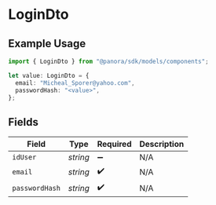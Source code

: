 # LoginDto

## Example Usage

```typescript
import { LoginDto } from "@panora/sdk/models/components";

let value: LoginDto = {
  email: "Micheal_Sporer@yahoo.com",
  passwordHash: "<value>",
};
```

## Fields

| Field              | Type               | Required           | Description        |
| ------------------ | ------------------ | ------------------ | ------------------ |
| `idUser`           | *string*           | :heavy_minus_sign: | N/A                |
| `email`            | *string*           | :heavy_check_mark: | N/A                |
| `passwordHash`     | *string*           | :heavy_check_mark: | N/A                |